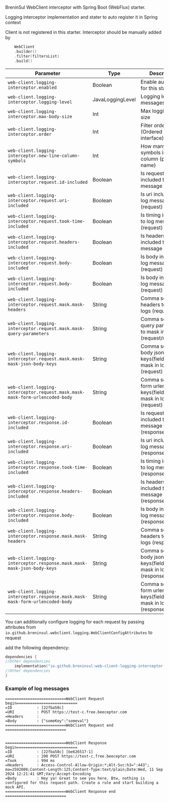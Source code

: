 BreninSul WebClient interceptor with Spring Boot (WebFlux) starter.

Logging interceptor implementation and stater to auto register it in Spring context

Client is not registered in this starter. Interceptor should be manually added by

````kotlin
    WebClient
    .builder()
    .filter(filtersList)
    .build()
````


| Parameter                                                                     | Type             | Description                                                             |
|-------------------------------------------------------------------------------|------------------|-------------------------------------------------------------------------|
| `web-client.logging-interceptor.enabled`                                      | Boolean          | Enable autoconfig for this starter                                      |
| `web-client.logging-interceptor.logging-level`                                | JavaLoggingLevel | Logging level of messages                                               |
| `web-client.logging-interceptor.max-body-size`                                | Int              | Max logging body size                                                   |
| `web-client.logging-interceptor.order`                                        | Int              | Filter order (Ordered interface)                                        |
| `web-client.logging-interceptor.new-line-column-symbols`                      | Int              | How many symbols in first column (param name)                           |
| `web-client.logging-interceptor.request.id-included`                          | Boolean          | Is request id included to log message (request)                         |
| `web-client.logging-interceptor.request.uri-included`                         | Boolean          | Is uri included to log message (request)                                |
| `web-client.logging-interceptor.request.took-time-included`                   | Boolean          | Is timing included to log message (request)                             |
| `web-client.logging-interceptor.request.headers-included`                     | Boolean          | Is headers included to log message (request)                            |
| `web-client.logging-interceptor.request.body-included`                        | Boolean          | Is body included to log message (request)                               |
| `web-client.logging-interceptor.request.body-included`                        | Boolean          | Is body included to log message (request)                               |
| `web-client.logging-interceptor.request.mask.mask-headers`                    | String           | Comma separated headers to mask in logs (request)                       |
| `web-client.logging-interceptor.request.mask.mask-query-parameters`           | String           | Comma separated query parameters to mask in logs (request/response)     |
| `web-client.logging-interceptor.request.mask.mask-mask-json-body-keys`        | String           | Comma separated body json keys(fields) to mask in logs (request)        |
| `web-client.logging-interceptor.request.mask.mask-mask-form-urlencoded-body`  | String           | Comma separated form urlencoded keys(fields) to mask in logs (request)  |
| `web-client.logging-interceptor.response.id-included`                         | Boolean          | Is request id included to log message (response)                        |
| `web-client.logging-interceptor.response.uri-included`                        | Boolean          | Is uri included to log message (response)                               |
| `web-client.logging-interceptor.response.took-time-included`                  | Boolean          | Is timing included to log message (response)                            |
| `web-client.logging-interceptor.response.headers-included`                    | Boolean          | Is headers included to log message (response)                           |
| `web-client.logging-interceptor.response.body-included`                       | Boolean          | Is body included to log message (response)                              |
| `web-client.logging-interceptor.response.mask.mask-headers`                   | String           | Comma separated headers to mask in logs (response)                      |
| `web-client.logging-interceptor.response.mask.mask-mask-json-body-keys`       | String           | Comma separated body json keys(fields) to mask in logs (response)       |
| `web-client.logging-interceptor.response.mask.mask-mask-form-urlencoded-body` | String           | Comma separated form urlencoded keys(fields) to mask in logs (response) |


You can additionally configure logging for each request by passing attributes from `io.github.breninsul.webclient.logging.WebClientConfigAttributes` to request


add the following dependency:

````kotlin
dependencies {
//Other dependencies
    implementation("io.github.breninsul:web-client-logging-interceptor:${version}")
//Other dependencies
}

````
### Example of log messages

````
===========================WebClient Request begin===========================
=ID           : [22fba58c] 
=URI          : POST https://test-c.free.beeceptor.com
=Headers      : 
=Body         : {"someKey":"someval"}
===========================WebClient Request end  ===========================


===========================WebClient Response begin===========================
=ID           : [22fba58c] [be626517-1] 
=URI          : 200 POST https://test-c.free.beeceptor.com
=Took         : 994 ms
=Headers      : Access-Control-Allow-Origin:*;Alt-Svc:h3=":443"; ma=2592000;Content-Length:125;Content-Type:text/plain;Date:Wed, 11 Sep 2024 12:21:41 GMT;Vary:Accept-Encoding
=Body         : Hey ya! Great to see you here. Btw, nothing is configured for this request path. Create a rule and start building a mock API.
===========================WebClient Response end  ===========================
````


